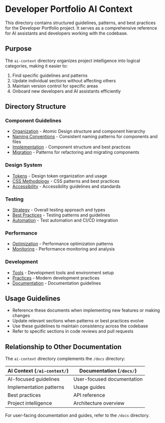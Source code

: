 # Developer Portfolio AI Context

This directory contains structured guidelines, patterns, and best practices for the Developer Portfolio project. It serves as a comprehensive reference for AI assistants and developers working with the codebase.

## Purpose

The `ai-context` directory organizes project intelligence into logical categories, making it easier to:

1. Find specific guidelines and patterns
2. Update individual sections without affecting others
3. Maintain version control for specific areas
4. Onboard new developers and AI assistants efficiently

## Directory Structure

### Component Guidelines
- [Organization](./component/organization.md) - Atomic Design structure and component hierarchy
- [Naming Conventions](./component/naming.md) - Consistent naming patterns for components and files
- [Implementation](./component/implementation.md) - Component structure and best practices
- [Migration](./component/migration.md) - Patterns for refactoring and migrating components

### Design System
- [Tokens](./design-system/tokens.md) - Design token organization and usage
- [CSS Methodology](./design-system/css.md) - CSS patterns and best practices
- [Accessibility](./design-system/accessibility.md) - Accessibility guidelines and standards

### Testing
- [Strategy](./testing/strategy.md) - Overall testing approach and types
- [Best Practices](./testing/best-practices.md) - Testing patterns and guidelines
- [Automation](./testing/automation.md) - Test automation and CI/CD integration

### Performance
- [Optimization](./performance/optimization.md) - Performance optimization patterns
- [Monitoring](./performance/monitoring.md) - Performance monitoring and analysis

### Development
- [Tools](./development/tools.md) - Development tools and environment setup
- [Practices](./development/practices.md) - Modern development practices
- [Documentation](./development/documentation.md) - Documentation guidelines

## Usage Guidelines

- Reference these documents when implementing new features or making changes
- Update relevant sections when patterns or best practices evolve
- Use these guidelines to maintain consistency across the codebase
- Refer to specific sections in code reviews and pull requests

## Relationship to Other Documentation

The `ai-context` directory complements the `/docs` directory:

| AI Context (`/ai-context/`) | Documentation (`/docs/`) |
|--------------------------|-------------------------------|
| AI-focused guidelines | User-focused documentation |
| Implementation patterns | Usage guides |
| Best practices | API reference |
| Project intelligence | Architecture overview |

For user-facing documentation and guides, refer to the `/docs` directory.